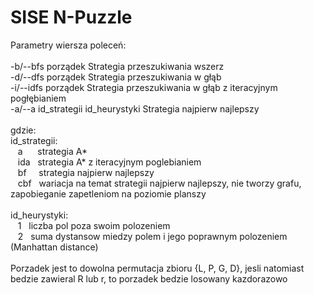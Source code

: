 # SISE N-Puzzle


Parametry wiersza poleceń:
<br />
<br />
-b/--bfs porządek	                Strategia przeszukiwania wszerz<br />
-d/--dfs porządek	                Strategia przeszukiwania w głąb<br />
-i/--idfs porządek	                Strategia przeszukiwania w głąb z iteracyjnym pogłębianiem<br />
-a/--a id_strategii id_heurystyki	Strategia najpierw najlepszy<br />
<br />
gdzie:<br />
id_strategii:<br />
&nbsp;&nbsp;    a &nbsp;&nbsp;&nbsp;&nbsp;      strategia A*<br />
&nbsp;&nbsp;    ida &nbsp;    strategia A* z iteracyjnym poglebianiem<br />
&nbsp;&nbsp;    bf  &nbsp;&nbsp;&nbsp;    strategia najpierw najlepszy<br />
&nbsp;&nbsp;    cbf &nbsp;    wariacja na temat strategii najpierw najlepszy, nie tworzy grafu, zapobieganie zapetleniom na poziomie planszy<br />
<br />
id_heurystyki:<br />
&nbsp;&nbsp;    1&nbsp;&nbsp;   liczba pol poza swoim polozeniem<br />
&nbsp;&nbsp;    2&nbsp;&nbsp;   suma dystansow miedzy polem i jego poprawnym polozeniem (Manhattan distance)<br />
<br />
Porzadek jest to dowolna permutacja zbioru {L, P, G, D}, jesli natomiast bedzie zawieral R lub r, to porzadek bedzie losowany kazdorazowo<br />